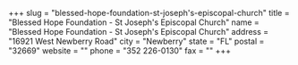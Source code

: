 +++
slug = "blessed-hope-foundation-st-joseph's-episcopal-church"
title = "Blessed Hope Foundation - St Joseph's Episcopal Church"
name = "Blessed Hope Foundation - St Joseph's Episcopal Church"
address = "16921 West Newberry Road"
city = "Newberry"
state = "FL"
postal = "32669"
website = ""
phone = "352 226-0130"
fax = ""
+++
